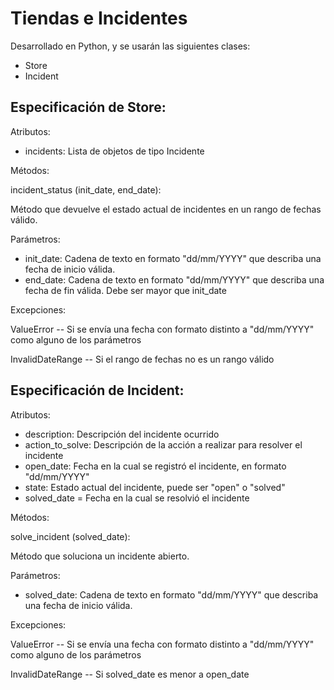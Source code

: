 # Tiendas e Incidentes

Desarrollado en Python, y se usarán las siguientes clases:

- Store
- Incident

## Especificación de Store:

Atributos:
- incidents: Lista de objetos de tipo Incidente

Métodos:

incident_status (init_date, end_date):

Método que devuelve el estado actual de incidentes en un rango de fechas válido.

Parámetros:
- init_date: Cadena de texto en formato "dd/mm/YYYY" que describa una fecha de inicio válida.
- end_date: Cadena de texto en formato "dd/mm/YYYY" que describa una fecha de fin válida. Debe ser mayor que init_date

Excepciones:

ValueError -- Si se envía una fecha con formato distinto a "dd/mm/YYYY" como alguno de los parámetros

InvalidDateRange -- Si el rango de fechas no es un rango válido

## Especificación de Incident:
Atributos:
- description: Descripción del incidente ocurrido
- action_to_solve: Descripción de la acción a realizar para resolver el incidente
- open_date: Fecha en la cual se registró el incidente, en formato "dd/mm/YYYY"
- state: Estado actual del incidente, puede ser "open" o "solved"
- solved_date = Fecha en la cual se resolvió el incidente

Métodos:

solve_incident (solved_date):

Método que soluciona un incidente abierto.

Parámetros:
- solved_date: Cadena de texto en formato "dd/mm/YYYY" que describa una fecha de inicio válida.

Excepciones:

ValueError -- Si se envía una fecha con formato distinto a "dd/mm/YYYY" como alguno de los parámetros

InvalidDateRange -- Si solved_date es menor a open_date